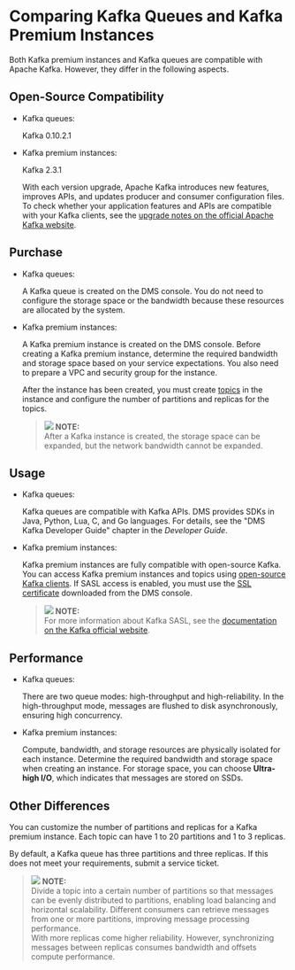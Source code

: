 # Comparing Kafka Queues and Kafka Premium Instances<a name="EN-US_TOPIC_0201838022"></a>

Both Kafka premium instances and Kafka queues are compatible with Apache Kafka. However, they differ in the following aspects.

## Open-Source Compatibility<a name="en-us_topic_0165154748_section5294188102115"></a>

-   Kafka queues:

    Kafka 0.10.2.1

-   Kafka premium instances:

    Kafka 2.3.1

    With each version upgrade, Apache Kafka introduces new features, improves APIs, and updates producer and consumer configuration files. To check whether your application features and APIs are compatible with your Kafka clients, see the  [upgrade notes on the official Apache Kafka website](http://kafka.apache.org/documentation.html#upgrade_1_1_0).


## Purchase<a name="en-us_topic_0165154748_section1474825617911"></a>

-   Kafka queues:

    A Kafka queue is created on the DMS console. You do not need to configure the storage space or the bandwidth because these resources are allocated by the system.

-   Kafka premium instances:

    A Kafka premium instance is created on the DMS console. Before creating a Kafka premium instance, determine the required bandwidth and storage space based on your service expectations. You also need to prepare a VPC and security group for the instance.

    After the instance has been created, you must create  [topics](basic-concepts.md#li538132875613)  in the instance and configure the number of partitions and replicas for the topics.

    >![](/images/icon-note.gif) **NOTE:**   
    >After a Kafka instance is created, the storage space can be expanded, but the network bandwidth cannot be expanded.  


## Usage<a name="en-us_topic_0165154748_section832916361779"></a>

-   Kafka queues:

    Kafka queues are compatible with Kafka APIs. DMS provides SDKs in Java, Python, Lua, C, and Go languages. For details, see the "DMS Kafka Developer Guide" chapter in the  _Developer Guide_.

-   Kafka premium instances:

    Kafka premium instances are fully compatible with open-source Kafka. You can access Kafka premium instances and topics using  [open-source Kafka clients](https://cwiki.apache.org/confluence/display/KAFKA/Clients). If SASL access is enabled, you must use the  [SSL certificate](https://obs.eu-de.otc.t-systems.com/dms-demo/cert.zip)  downloaded from the DMS console.

    >![](/images/icon-note.gif) **NOTE:**   
    >For more information about Kafka SASL, see the  [documentation on the Kafka official website](http://kafka.apache.org/documentation/#security_sasl).  


## Performance<a name="en-us_topic_0165154748_section1370713361109"></a>

-   Kafka queues:

    There are two queue modes: high-throughput and high-reliability. In the high-throughput mode, messages are flushed to disk asynchronously, ensuring high concurrency.

-   Kafka premium instances:

    Compute, bandwidth, and storage resources are physically isolated for each instance. Determine the required bandwidth and storage space when creating an instance. For storage space, you can choose  **Ultra-high I/O**, which indicates that messages are stored on SSDs.


## Other Differences<a name="en-us_topic_0165154748_section1628705914274"></a>

You can customize the number of partitions and replicas for a Kafka premium instance. Each topic can have 1 to 20 partitions and 1 to 3 replicas.

By default, a Kafka queue has three partitions and three replicas. If this does not meet your requirements, submit a service ticket.

>![](/images/icon-note.gif) **NOTE:**   
>Divide a topic into a certain number of partitions so that messages can be evenly distributed to partitions, enabling load balancing and horizontal scalability. Different consumers can retrieve messages from one or more partitions, improving message processing performance.  
>With more replicas come higher reliability. However, synchronizing messages between replicas consumes bandwidth and offsets compute performance.  

